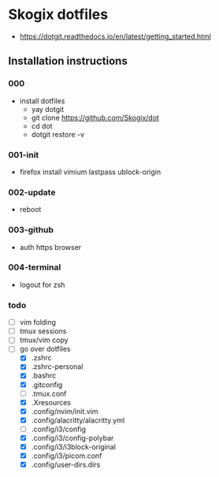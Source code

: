 # Skogix dotfiles

- <https://dotgit.readthedocs.io/en/latest/getting_started.html>

## Installation instructions

### 000

- install dotfiles
  - yay dotgit
  - git clone <https://github.com/Skogix/dot>
  - cd dot
  - dotgit restore -v

### 001-init

- firefox
install vimium lastpass ublock-origin

### 002-update

- reboot

### 003-github

- auth https browser

### 004-terminal

- logout for zsh

### todo
- [ ] vim folding
- [ ] tmux sessions
- [ ] tmux/vim copy
- [ ] go over dotfiles
  - [x] .zshrc
  - [x] .zshrc-personal
  - [x] .bashrc
  - [x] .gitconfig
  - [ ] .tmux.conf
  - [x] .Xresources
  - [x] .config/nvim/init.vim
  - [x] .config/alacritty/alacritty.yml
  - [ ] .config/i3/config
  - [x] .config/i3/config-polybar
  - [x] .config/i3/i3block-original
  - [x] .config/i3/picom.conf
  - [x] .config/user-dirs.dirs
